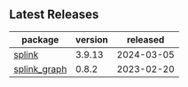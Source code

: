## Latest Releases
| package | version | released |
|--------------|-----------|-------------|
| [splink](https://github.com/moj-analytical-services/splink) | 3.9.13 | 2024-03-05 |
| [splink_graph](https://github.com/moj-analytical-services/splink_graph) | 0.8.2 | 2023-02-20 |
